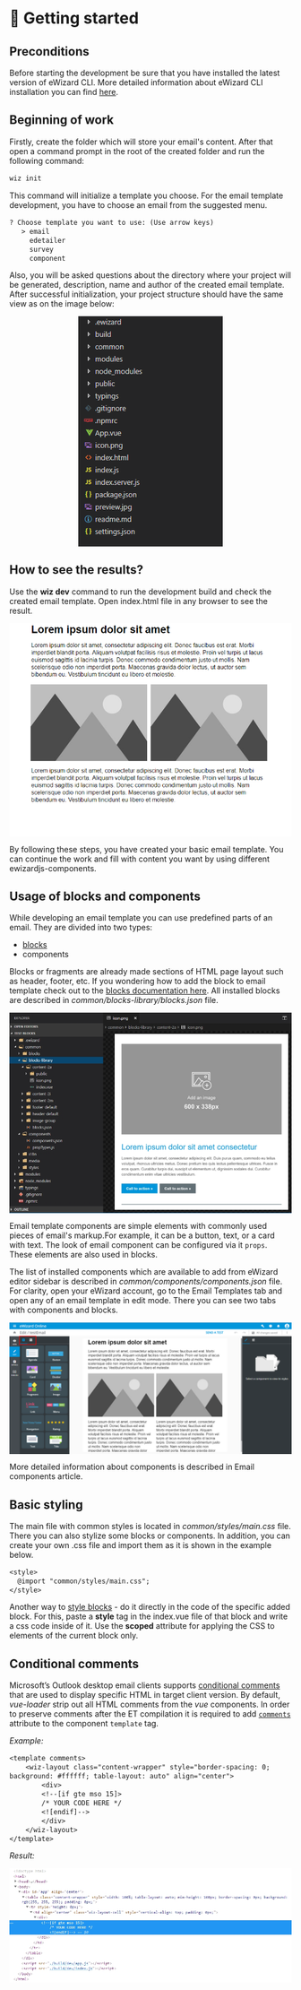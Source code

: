 # :email: Getting started

## Preconditions

Before starting the development be sure that you have installed the latest version of eWizard CLI. More detailed information about eWizard CLI installation you can find [here](../Installation.html). 

## Beginning of work

Firstly, create the folder which will store your email's content. After that open a command prompt in the root of the created folder and run the following command: 
```bash
wiz init
```
This command will initialize a template you choose. For the email template development, you have to choose an email from the suggested menu. 
```bash{2}
? Choose template you want to use: (Use arrow keys)
   > email
     edetailer
     survey
     component
```
Also, you will be asked questions about the directory where your project will be generated, description, name and author of the created email template. After successful initialization, your project structure should have the same view as on the image below: 

<img src="../../media/images/folderStructure.png" alt="folderStructure" style="display: block; margin: 0 auto;">

## How to see the results?

Use the **wiz dev** command to run the development build and check the created email template. Open index.html file in any browser to see the result.

<img src="../../media/images/emailResult.png" alt="emailResult" style="display: block; margin: 0 auto;">

By following these steps, you have created your basic email template. You can continue the work and fill with content you want by using different ewizardjs-components.

## Usage of blocks and components 

While developing an email template you can use predefined parts of an email. They are divided into two types:

* [blocks](/documentation/email-development/blocks.html)
* components

Blocks or fragments are already made sections of HTML page layout such as header, footer, etc. If you wondering how to add the block to email template check out to the [blocks documentation here](/documentation/email-development/blocks.html#adding-block-to-et). All installed blocks are described in *common/blocks-library/blocks.json* file.

<img src="../../media/images/blockExample.png" alt="blockExample" style="display: block; margin: 0 auto;">

Email template components are simple elements with commonly used pieces of email's markup.For example, it can be a button, text, or a card with text. The look of email component can be configured via it `props`. These elements are also used in blocks. 

The list of installed components which are available to add from eWizard editor sidebar is described in *common/components/components.json* file.
For clarity, open your eWizard account, go to the Email Templates tab and open any of an email template in edit mode. There you can see two tabs with components and blocks.

<img src="../../media/images/editMode.png" alt="editMode " style="display: block; margin: 0 auto;">

More detailed information about components is described in Email components article.

## Basic styling

The main file with common styles is located in *common/styles/main.css* file. There you can also stylize some blocks or components. In addition, you can create your own .css file and import them as it is shown in the example below.

```html{2}
<style>
  @import "common/styles/main.css";
</style>
```

Another way to [style blocks](./blocks.html#block-styling) - do it directly in the code of the specific added block. For this, paste a **style** tag in the index.vue file of that block and write a css code inside of it. Use the **scoped** attribute for applying the CSS to elements of the current block only.


## Conditional comments

Microsoft’s Outlook desktop email clients supports [conditional comments](https://www.sitepoint.com/internet-explorer-conditional-comments/) that are used to display specific HTML in target  client version. By default, *vue-loader* strip out all HTML comments from the *vue* components. In order to  preserve comments after the ET compilation it is required to add [`comments`](https://github.com/vuejs/vue-loader/pull/897) attribute to the component `template` tag.

*Example:*

```html{1}
<template comments>
	<wiz-layout class="content-wrapper" style="border-spacing: 0; background: #ffffff; table-layout: auto" align="center">
		<div>
		<!--[if gte mso 15]>
		/* YOUR CODE HERE */
		<![endif]-->	
		</div>
	</wiz-layout>
</template>
```
*Result:*

<img src="../../media/images/condtional-comments-result.jpg" alt="editMode " style="display: block; margin: 0 auto;">




